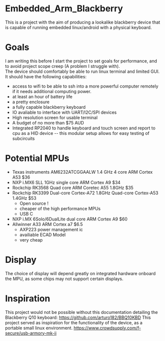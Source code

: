 # Embedded_Arm_Blackberry

This is a project with the aim of producing a lookalike blackberry device that is capable of running embedded linux/android with a physical keyboard.

# Goals
I am writing this before I start the project to set goals for performance, and to avoid project scope creep (A problem I struggle with).  
The device should comfortably be able to run linux terminal and limited GUI.  It should have the following capabilities:
- access to wifi to be able to ssh into a more powerful computer remotely if it needs additional computing power.
- at least an hour of battery life
- a pretty enclosure 
- a fully capable blackberry keyboard
- IO avaliable to interface with UART/I2C/SPI devices
- High resolution screen for usable terminal
- A budget of no more than $75 AUD
- Integrated RP2040 to handle keyboard and touch screen and report to cpu as a HID device -- this modular setup allows for easy testing of subcircuits

# Potential MPUs

 - Texas instruments AM6232ATCGGAALW 	1.4 GHz 4 core ARM Cortex A53 $36
 - NXP i.MX6 SLL 1GHz single core ARM Cortex A9 $34
 - Rockchip RK3568 Quad core ARM Coretec A55 1.8GHz $35  
 - Rockchip RK3399 Dual-core Cortex-A72 1.8GHz Quad-core Cortex-A53 1.4GHz $53
    - Open source !
    - cheaper of the high performance MPUs
    - USB C
 - NXP i.MX 6Solo/6DualLite dual core ARM Cortex A9 $60
 - Allwinner A33 ARM Cortex a7 $6.5
    - AXP223 power management ic
    - availiable ECAD Model
    - very cheap

# Display
The choice of display will depend greatly on integrated hardware onboard the MPU, as some chips may not support certain displays.

# Inspiration
This project would not be possible without this documentation detailing the Blackberry Q10 keyboard:
https://github.com/arturo182/BBQ10KBD
This project served as inspiration for the functionality of the device, as a portable small linux environment.
https://www.crowdsupply.com/f-secure/usb-armory-mk-ii
